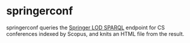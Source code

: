 springerconf
============

springerconf queries the [Springer LOD SPARQL](http://lod.springer.com/wiki/bin/view/Linked+Open+Data/About) endpoint for CS conferences indexed by Scopus, and knits an HTML file from the result.
